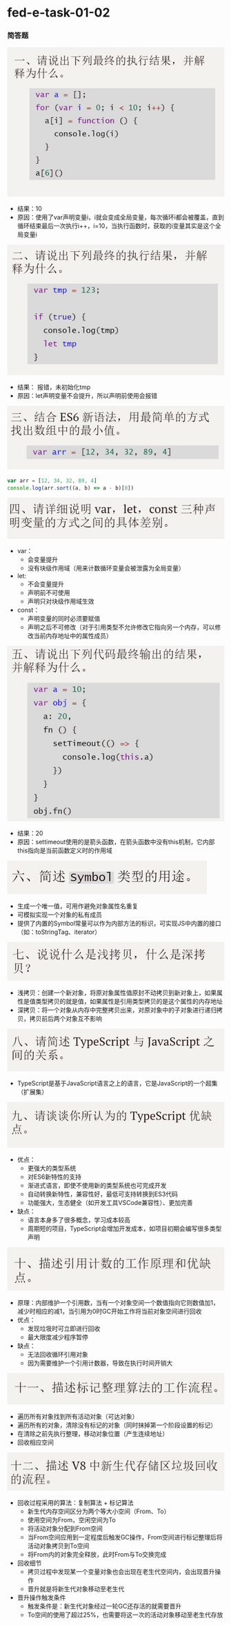 # fed-e-task-01-02

### 简答题

![1](./img/1.jpg)

- 结果：10
- 原因：使用了var声明变量i，i就会变成全局变量，每次循环i都会被覆盖，直到循环结束最后一次执行i++，i=10，当执行函数时，获取的i变量其实是这个全局变量i

![2](./img/2.jpg)
- 结果： 报错，未初始化tmp
- 原因：let声明变量不会提升，所以声明前使用会报错

![3](./img/3.jpg)

```js
var arr = [12, 34, 32, 89, 4]
console.log(arr.sort((a, b) => a - b)[0])
```

![4](./img/4.jpg)
- var：
  - 会变量提升
  - 没有块级作用域（用来计数循环变量会被泄露为全局变量）
- let:
  - 不会变量提升
  - 声明前不可使用
  - 声明只对块级作用域生效
- const：
  - 声明变量的同时必须要赋值
  - 声明之后不可修改（对于引用类型不允许修改它指向另一个内存，可以修改当前内存地址中的属性成员）

![5](./img/5.jpg)
- 结果：20
- 原因：settimeout使用的是箭头函数，在箭头函数中没有this机制，它内部this指向是当前函数定义时的作用域

![6](./img/6.jpg)
- 生成一个唯一值，可用作避免对象属性名重复
- 可模拟实现一个对象的私有成员
- 提供了内置的Symbol常量可以作为内部方法的标识，可实现JS中内置的接口（如：toStringTag、iterator）

![7](./img/7.jpg)
- 浅拷贝：创建一个新对象，将原对象属性值原封不动拷贝到新对象上，如果属性是值类型拷贝的就是值，如果属性是引用类型拷贝的是这个属性的内存地址
- 深拷贝：将一个对象从内存中完整拷贝出来，对原对象中的子对象进行递归拷贝，拷贝前后两个对象互不影响

![8](./img/8.jpg)
- TypeScript是基于JavaScript语言之上的语言，它是JavaScript的一个超集（扩展集）

![9](./img/9.jpg)
- 优点：
  - 更强大的类型系统
  - 对ES6新特性的支持
  - 渐进式语言，即使不使用新的类型系统也可完成开发
  - 自动转换新特性，兼容性好，最低可支持转换到ES3代码
  - 功能强大，生态健全（如开发工具VSCode兼容性）、更加完善
- 缺点：
  - 语言本身多了很多概念，学习成本较高
  - 周期短的项目，TypeScript会增加开发成本，如项目初期会编写很多类型声明

![10](./img/10.jpg)
- 原理：内部维护一个引用数，当有一个对象空间一个数值指向它则数值加1，减少时相应的减1，当引用为0时GC开始工作将当前对象空间进行回收
- 优点：
  - 发现垃圾时可立即进行回收
  - 最大限度减少程序暂停
- 缺点：
  - 无法回收循环引用对象
  - 因为需要维护一个引用计数器，导致在执行时间开销大

![11](./img/11.jpg)
- 遍历所有对象找到所有活动对象（可达对象）
- 遍历所有的对象，清除没有标记的对象（同时抹掉第一个阶段设置的标记）
- 在清除之前先执行整理，移动对象位置（产生连续地址）
- 回收相应空间

![12](./img/12.jpg)
- 回收过程采用的算法：复制算法 + 标记算法
  - 新生代内存空间区分为两个等大小空间（From、To）
  - 使用空间为From，空闲空间为To
  - 将活动对象分配到From空间
  - 当From空间应用到一定程度后触发GC操作，From空间进行标记整理后将活动对象拷贝到To空间
  - 将From内的对象完全释放，此时From与To交换完成
- 回收细节
  - 拷贝过程中发现某一个变量对象也会出现在老生代空间内，会出现晋升操作
  - 晋升就是将新生代对象移动至老生代
- 晋升操作触发条件
  - 触发条件是：新生代对象经过一轮GC还存活的就需要晋升
  - To空间的使用了超过25%，也需要将这一次的活动对象移动至老生代存放